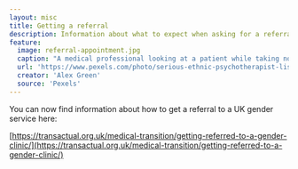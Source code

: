 ```yaml
---
layout: misc
title: Getting a referral
description: Information about what to expect when asking for a referral to a gender service
feature:
  image: referral-appointment.jpg
  caption: "A medical professional looking at a patient while taking notes"
  url: 'https://www.pexels.com/photo/serious-ethnic-psychotherapist-listening-to-clients-complains-5699473/'
  creator: 'Alex Green'
  source: 'Pexels'
---
```


You can now find information about how to get a referral to a UK gender service here:

[https://transactual.org.uk/medical-transition/getting-referred-to-a-gender-clinic/](https://transactual.org.uk/medical-transition/getting-referred-to-a-gender-clinic/)